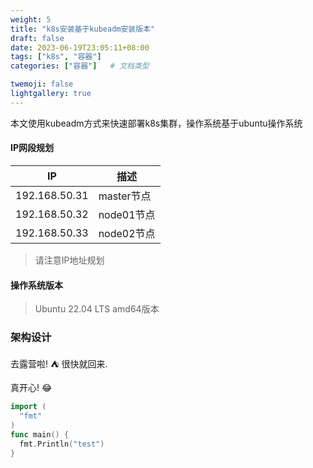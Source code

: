 ```yaml
---
weight: 5
title: "k8s安装基于kubeadm安装版本"
draft: false
date: 2023-06-19T23:05:11+08:00
tags: ["k8s", "容器"]
categories: ["容器"]   # 文档类型

twemoji: false
lightgallery: true
---
```

本文使用kubeadm方式来快速部署k8s集群，操作系统基于ubuntu操作系统
<!--more-->

#### IP网段规划
| IP | 描述 |
| ------ | ----------- |
| 192.168.50.31   | master节点 |
| 192.168.50.32   | node01节点 |
| 192.168.50.33   | node02节点 |
> 请注意IP地址规划

#### 操作系统版本
> Ubuntu 22.04 LTS amd64版本
### 架构设计


去露营啦! :tent: 很快就回来.

真开心! :joy:
```go
import (
  "fmt"
)
func main() {
  fmt.Println("test")
}
```